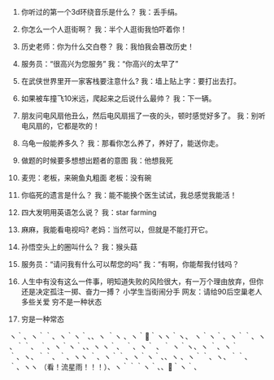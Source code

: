 1. 你听过的第一个3d环绕音乐是什么？ 我：丢手绢。
2. 你怎么一个人逛街啊？ 我：半个人逛街我怕吓着你！
3. 历史老师：你为什么交白卷？ 我：我怕我会篡改历史！
4. 服务员：“很高兴为您服务” 我：“你高兴的太早了”
5. 在武侠世界里开一家客栈要注意什么? 我：墙上贴上字：要打出去打。
6. 如果被车撞飞10米远，爬起来之后说什么最帅？ 我：下一辆。
7. 朋友问电风扇他丑么，然后电风扇摇了一夜的头，顿时感觉好多了。 我：别听电风扇的，它都是吹的！
8. 乌龟一般能养多久？ 我：那看你怎么养了，养好了，能送你走。
9. 做题的时候要多想想出题者的意图 我：他想我死
10. 麦兜：老板，来碗鱼丸粗面 老板：没有碗
11. 你临死的遗言是什么？ 我：能不能换个医生试试，我总感觉我能活！
12. 四大发明用英语怎么说？ 我：star farming
13. 麻麻，我能看电视吗? 老妈：当然可以，但就是不能打开它。
14. 孙悟空头上的圈叫什么？ 我：猴头菇
15. 服务员：“请问我有什么可以帮您的吗” 我：“有啊，你能帮我付钱吗？
16. 人生中有没有这么一件事，明知道失败的风险很大，有一万个理由放弃，但你还是决定孤注一掷、奋力一搏？ 
小学生当街闹分手 网友：请给90后空巢老人多些关爱
穷不是一种状态

17. 穷是一种常态




ヽ｀、ヽ｀｀、ヽ｀ヽ｀、、ヽ ｀ヽ 、ヽ｀🌙｀ヽヽ｀ヽ、
ヽ｀ヽ｀、ヽ｀｀、ヽ 、｀｀、 ｀、ヽ｀ヽ｀、、ヽ ヽ｀、
｀、ヽ｀ 、｀ ヽ｀ヽ、ヽ ｀、ヽ｀｀、ヽ、｀｀、｀、ヽヽ
｀、ヽ｀｀、ヽ｀ヽ｀、、ヽ 、ヽ｀｀、ヽ、｀｀、｀、ヽヽ
（看！流星雨！！！）、ヽ｀｀｀ヽ｀、、🚶｀ヽ｀、


